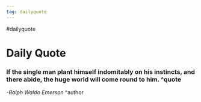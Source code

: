 ```yaml
---
tag: dailyquote
---
```


#dailyquote

# Daily Quote

### If the single man plant himself indomitably on his instincts, and there abide, the huge world will come round to him. ^quote
*-Ralph Waldo Emerson* ^author
